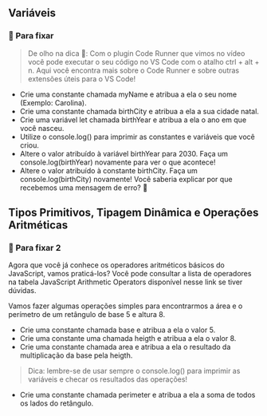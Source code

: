 ## Variáveis
### 🚀 Para fixar
> De olho na dica 👀: Com o plugin Code Runner que vimos no vídeo você pode executar o seu código no VS Code com o atalho ctrl + alt + n. Aqui você encontra mais sobre o Code Runner e sobre outras extensões úteis para o VS Code!

- Crie uma constante chamada myName e atribua a ela o seu nome (Exemplo: Carolina).
- Crie uma constante chamada birthCity e atribua a ela a sua cidade natal.
- Crie uma variável let chamada birthYear e atribua a ela o ano em que você nasceu.
- Utilize o console.log() para imprimir as constantes e variáveis que você criou.
- Altere o valor atribuído à variável birthYear para 2030. Faça um console.log(birthYear) novamente para ver o que acontece!
- Altere o valor atribuído à constante birthCity. Faça um console.log(birthCity) novamente! Você saberia explicar por que recebemos uma mensagem de erro? 🤔

## Tipos Primitivos, Tipagem Dinâmica e Operações Aritméticas
### 🚀 Para fixar 2

Agora que você já conhece os operadores aritméticos básicos do JavaScript, vamos praticá-los? Você pode consultar a lista de operadores na tabela JavaScript Arithmetic Operators disponível nesse link se tiver dúvidas.

Vamos fazer algumas operações simples para encontrarmos a área e o perímetro de um retângulo de base 5 e altura 8.

- Crie uma constante chamada base e atribua a ela o valor 5.
- Crie uma constante uma chamada heigth e atribua a ela o valor 8.
- Crie uma constante chamada area e atribua a ela o resultado da multiplicação da base pela heigth. 
> Dica: lembre-se de usar sempre o console.log() para imprimir as variáveis e checar os resultados das operações!
- Crie uma constante chamada perimeter e atribua a ela a soma de todos os lados do retângulo.